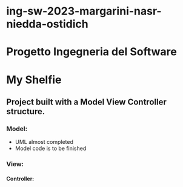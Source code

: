 # ing-sw-2023-margarini-nasr-niedda-ostidich
# Progetto Ingegneria del Software
# My Shelfie

## Project built with a Model View Controller structure.

### Model:
- UML almost completed
- Model code is to be finished 

### View:

#### Controller:
